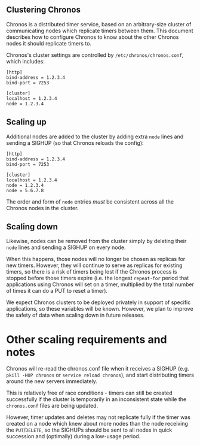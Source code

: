 ## Clustering Chronos

Chronos is a distributed timer service, based on an arbitrary-size cluster of communicating nodes which replicate timers between them. This document describes how to configure Chronos to know about the other Chronos nodes it should replicate timers to.

Chronos's cluster settings are controlled by `/etc/chronos/chronos.conf`, which includes:

    [http]
    bind-address = 1.2.3.4
    bind-port = 7253

    [cluster]
    localhost = 1.2.3.4
    node = 1.2.3.4

## Scaling up

Additional nodes are added to the cluster by adding extra `node` lines and sending a SIGHUP (so that Chronos reloads the config):

    [http]
    bind-address = 1.2.3.4
    bind-port = 7253

    [cluster]
    localhost = 1.2.3.4
    node = 1.2.3.4
    node = 5.6.7.8

The order and form of `node` entries *must* be consistent across all the Chronos nodes in the cluster.

## Scaling down

Likewise, nodes can be removed from the cluster simply by deleting their `node` lines and sending a SIGHUP on every node.

When this happens, those nodes will no longer be chosen as replicas for new timers. However, they will continue to serve as replicas for existing timers, so there is a risk of timers being lost if the Chronos process is stopped before those timers expire (i.e. the longest `repeat-for` period that applications using Chronos will set on a timer, multiplied by the total number of times it can do a PUT to reset a timer).

We expect Chronos clusters to be deployed privately in support of specific applications, so these variables will be known. However, we plan to improve the safety of data when scaling down in future releases.

# Other scaling requirements and notes

Chronos will re-read the chronos.conf file when it receives a SIGHUP (e.g. `pkill -HUP chronos` or `service reload chronos`), and start distributing timers around the new servers immediately.

This is relatively free of race conditions - timers can still be created successfully if the cluster is temporarily in an inconsistent state while the `chronos.conf` files are being updated.

However, timer updates and deletes may not replicate fully if the timer was created on a node which knew about more nodes than the node receiving the `PUT`/`DELETE`, so the SIGHUPs should be sent to all nodes in quick succession and (optimally) during a low-usage period.
